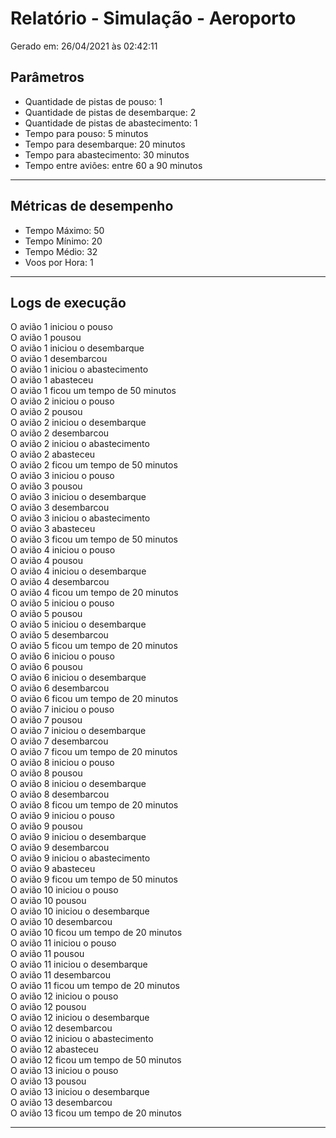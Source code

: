 # Relatório - Simulação - Aeroporto
Gerado em: 26/04/2021 às 02:42:11
## Parâmetros
 - Quantidade de pistas de pouso: 1
 - Quantidade de pistas de desembarque: 2
 - Quantidade de pistas de abastecimento: 1
 - Tempo para pouso: 5 minutos
 - Tempo para desembarque: 20 minutos
 - Tempo para abastecimento: 30 minutos
 - Tempo entre aviões: entre 60 a 90 minutos
------
## Métricas de desempenho
 - Tempo Máximo: 50
 - Tempo Mínimo: 20
 - Tempo Médio: 32
 - Voos por Hora: 1
------
## Logs de execução
O avião 1 iniciou o pouso  
O avião 1 pousou  
O avião 1 iniciou o desembarque  
O avião 1 desembarcou  
O avião 1 iniciou o abastecimento  
O avião 1 abasteceu  
O avião 1 ficou um tempo de 50 minutos  
O avião 2 iniciou o pouso  
O avião 2 pousou  
O avião 2 iniciou o desembarque  
O avião 2 desembarcou  
O avião 2 iniciou o abastecimento  
O avião 2 abasteceu  
O avião 2 ficou um tempo de 50 minutos  
O avião 3 iniciou o pouso  
O avião 3 pousou  
O avião 3 iniciou o desembarque  
O avião 3 desembarcou  
O avião 3 iniciou o abastecimento  
O avião 3 abasteceu  
O avião 3 ficou um tempo de 50 minutos  
O avião 4 iniciou o pouso  
O avião 4 pousou  
O avião 4 iniciou o desembarque  
O avião 4 desembarcou  
O avião 4 ficou um tempo de 20 minutos  
O avião 5 iniciou o pouso  
O avião 5 pousou  
O avião 5 iniciou o desembarque  
O avião 5 desembarcou  
O avião 5 ficou um tempo de 20 minutos  
O avião 6 iniciou o pouso  
O avião 6 pousou  
O avião 6 iniciou o desembarque  
O avião 6 desembarcou  
O avião 6 ficou um tempo de 20 minutos  
O avião 7 iniciou o pouso  
O avião 7 pousou  
O avião 7 iniciou o desembarque  
O avião 7 desembarcou  
O avião 7 ficou um tempo de 20 minutos  
O avião 8 iniciou o pouso  
O avião 8 pousou  
O avião 8 iniciou o desembarque  
O avião 8 desembarcou  
O avião 8 ficou um tempo de 20 minutos  
O avião 9 iniciou o pouso  
O avião 9 pousou  
O avião 9 iniciou o desembarque  
O avião 9 desembarcou  
O avião 9 iniciou o abastecimento  
O avião 9 abasteceu  
O avião 9 ficou um tempo de 50 minutos  
O avião 10 iniciou o pouso  
O avião 10 pousou  
O avião 10 iniciou o desembarque  
O avião 10 desembarcou  
O avião 10 ficou um tempo de 20 minutos  
O avião 11 iniciou o pouso  
O avião 11 pousou  
O avião 11 iniciou o desembarque  
O avião 11 desembarcou  
O avião 11 ficou um tempo de 20 minutos  
O avião 12 iniciou o pouso  
O avião 12 pousou  
O avião 12 iniciou o desembarque  
O avião 12 desembarcou  
O avião 12 iniciou o abastecimento  
O avião 12 abasteceu  
O avião 12 ficou um tempo de 50 minutos  
O avião 13 iniciou o pouso  
O avião 13 pousou  
O avião 13 iniciou o desembarque  
O avião 13 desembarcou  
O avião 13 ficou um tempo de 20 minutos  

------
